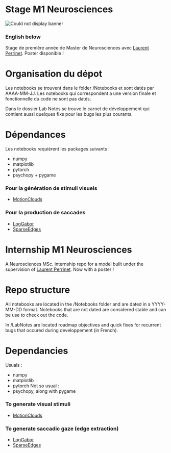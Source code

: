 # Stage M1 Neurosciences
![Could not display banner](https://amidex.univ-amu.fr/sites/amidex.univ-amu.fr/files/logo_amidex-rgb.jpg)
### English below
Stage de première année de Master de Neurosciences avec [Laurent Perrinet](https://invibe.net/LaurentPerrinet/HomePage).
Poster disponible !

# Organisation du dépot
Les notebooks se trouvent dans le folder /Notebooks et sont datés par AAAA-MM-JJ. Les notebooks qui correspondent a une version finale et fonctionnelle du code ne sont pas datés.

Dans le dossier Lab Notes se trouve le carnet de développement qui contient aussi quelques fixs pour les bugs les plus courants.

# Dépendances
Les notebooks requièrent les packages suivants :
* numpy
* matplotlib
* pytorch
* psychopy + pygame
### Pour la génération de stimuli visuels
* [MotionClouds](http://motionclouds.invibe.net/install.html)

### Pour la production de saccades 
* [LogGabor](https://pypi.org/project/LogGabor/)
* [SparseEdges](https://pypi.org/project/SparseEdges/20171205/#description)


# Internship M1 Neurosciences
A Neurosciences MSc. internship repo for a model built under the supervision of [Laurent Perrinet](ttps://invibe.net/LaurentPerrinet/HomePage).
Now with a poster ! 

# Repo structure
All notebooks are located in the /Notebooks folder and are dated in a YYYY-MM-DD format. Notebooks that are not dated are considered stable and can be use to check out the code.

In /LabNotes are located roadmap objectives and quick fixes for recurrent bugs that occured during developpement (in French).

# Dependancies
Usuals :
* numpy
* matplotlib 
* pytorch
Not so usual :
* psychopy, along with pygame
### To generate visual stimuli
* [MotionClouds](http://motionclouds.invibe.net/install.html)
### To generate saccadic gaze (edge extraction)
* [LogGabor](https://pypi.org/project/LogGabor/)
* [SparseEdges](https://pypi.org/project/SparseEdges/20171205/#description)
